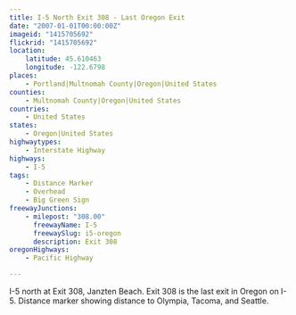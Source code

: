 ```yaml
---
title: I-5 North Exit 308 - Last Oregon Exit
date: "2007-01-01T00:00:00Z"
imageid: "1415705692"
flickrid: "1415705692"
location:
    latitude: 45.610463
    longitude: -122.6798
places:
    - Portland|Multnomah County|Oregon|United States
counties:
    - Multnomah County|Oregon|United States
countries:
    - United States
states:
    - Oregon|United States
highwaytypes:
    - Interstate Highway
highways:
    - I-5
tags:
    - Distance Marker
    - Overhead
    - Big Green Sign
freewayJunctions:
    - milepost: "308.00"
      freewayName: I-5
      freewaySlug: i5-oregon
      description: Exit 308
oregonHighways:
    - Pacific Highway

---
```

I-5 north at Exit 308, Janzten Beach.  Exit 308 is the last exit in Oregon on I-5.  Distance marker showing distance to Olympia, Tacoma, and Seattle.
